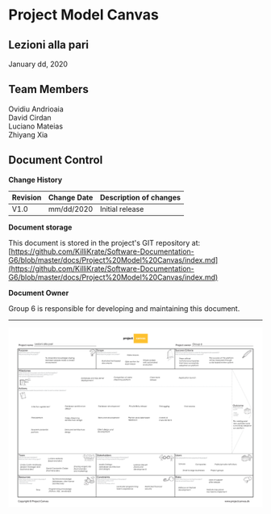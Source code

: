 # Project Model Canvas

## Lezioni alla pari
January dd, 2020

## Team Members
Ovidiu Andrioaia  
David Cirdan  
Luciano Mateias  
Zhiyang Xia


## Document Control
**Change History**

| Revision | Change Date | Description of changes |
| -------- | ----------- | ---------------------- |
| V1.0     | mm/dd/2020  | Initial release        |

**Document storage**

This document is stored in the project's GIT repository at:
[https://github.com/KilliKrate/Software-Documentation-G6/blob/master/docs/Project%20Model%20Canvas/index.md](https://github.com/KilliKrate/Software-Documentation-G6/blob/master/docs/Project%20Model%20Canvas/index.md)
 
**Document Owner**

Group 6 is responsible for developing and maintaining this document.

-----------------------------------------------------
![](../img/Project%20model%20canvas.png)
